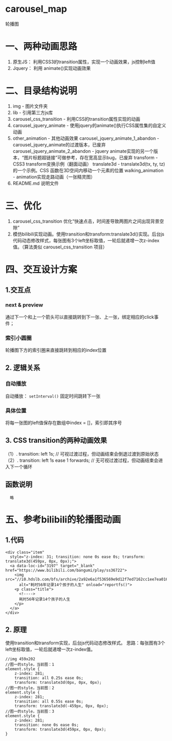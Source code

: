 <!--
 * @Author: YanYuXieYang
 * @Date: 2021-01-09 11:08:58
 * @LastEditTime: 2021-01-23 11:55:07
 * @LastEditors: Please set LastEditors
 * @Description: In User Settings Edit
 * @FilePath: \WebProject\carousel_map\README.md
-->
# carousel_map
轮播图

# 一、两种动画思路
  1. 原生JS： 利用CSS3的transition属性，实现一个动画效果，js控制left值
  2. Jquery： 利用 animate()实现动画效果

# 二、目录结构说明
  1. img - 图片文件夹
  2. lib - 引用第三方js库
  3. carousel_css_transition - 利用CSS的transition属性实现的动画
  4. carousel_jquery_animate - 使用jquery的animate()执行CSS属性集的自定义动画
  5. other_animation - 其他动画效果
        carousel_jquery_animate_1_abandon - carousel_jquery_animate的过渡版本，已废弃
        carousel_jquery_animate_2_abandon - jquery animate实现的另一个版本，“图片标题超链接”可做参考，存在宽高显示bug，已废弃
        transform - CSS3 transform变换示例（翻面动画）
        translate3d - translate3d(tx, ty, tz)的一个示例。CSS 函数在3D空间内移动一个元素的位置
        walking_animation - animation实现走路动画（一张精灵图）
  6. README.md 说明文件

# 三、优化
  1. carousel_css_transition 优化“快速点击，时间差导致两图片之间出现背景空隙”
  2. 模仿bilibili实现动画。使用transition和transform:translate3d()实现。后台js代码动态修改样式，每张图有3个left坐标取值，一轮后就递增一次z-index值。（算法类似 carousel_css_transition 项目）


# 四、交互设计方案
## 1.交互点
### next & preview
  通过下一个和上一个箭头可以直接跳转到下一张、上一张，绑定相应的click事件；
### 索引小圆圈
  轮播图下方的索引圈来直接跳转到相应的index位置
## 2. 逻辑关系
### 自动播放
  自动播放： `setInterval()` 固定时间跳转下一张
### 具体位置
  将每一张图的left值保存在数组中index = []，索引即其序号
## 3. CSS transition的两种动画效果
  （1）. transition: left 1s; // 可视过渡过程，但动画结束会倒退过渡到原始状态 
  （2）. transition: left 1s ease 1 forwards; // 无可视过渡过程，但动画结束会进入下一个循环 
## 函数说明
```
  略
```

# 五、参考bilibili的轮播图动画
## 1.代码
```
<div class="item"
  style="z-index: 31; transition: none 0s ease 0s; transform: translate3d(459px, 0px, 0px);">
  <a data-loc-id="3197" target="_blank" href="https://www.bilibili.com/bangumi/play/ss36722">
    <img src="//i0.hdslb.com/bfs/archive/2a92e6a1f536569e9d12f7ed7162cc1ee7ea0166.jpg@880w_388h_1c_95q"
      alt="耗时56年记录14个孩子的人生" onload="reportfs()">
    <p class="title">
      <!---->
      耗时56年记录14个孩子的人生
    </p>
  </a>
</div>
```
## 2. 原理
使用transition和transform实现，后台js代码动态修改样式。
思路：每张图有3个left坐标取值，一轮后就递增一次z-index值。
```
//img 459x202
//图一的style，当前图：1
element.style {
    z-index: 281;
    transition: all 0.25s ease 0s;
    transform: translate3d(0px, 0px, 0px);
//图一的style，当前图：2
element.style {
    z-index: 281;
    transition: all 0.55s ease 0s;
    transform: translate3d(-459px, 0px, 0px);
//图一的style，当前图：3 
element.style {
    z-index: 281;
    transition: none 0s ease 0s;
    transform: translate3d(459px, 0px, 0px);
}
```